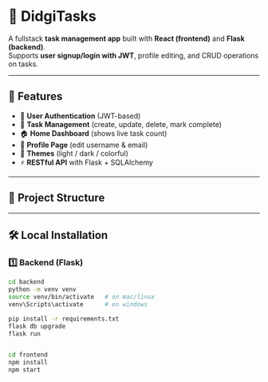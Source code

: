 # 📌 DidgiTasks  

A fullstack **task management app** built with **React (frontend)** and **Flask (backend)**.  
Supports **user signup/login with JWT**, profile editing, and CRUD operations on tasks.  

---

## 🚀 Features  

- 🔑 **User Authentication** (JWT-based)  
- 📝 **Task Management** (create, update, delete, mark complete)  
- 🏠 **Home Dashboard** (shows live task count)  
- 👤 **Profile Page** (edit username & email)  
- 🎨 **Themes** (light / dark / colorful)  
- ⚡ **RESTful API** with Flask + SQLAlchemy  

---

## 📂 Project Structure  


---

## 🛠️ Local Installation  

### 1️⃣ Backend (Flask)  

```bash
cd backend
python -m venv venv
source venv/bin/activate   # on mac/linux
venv\Scripts\activate      # on windows

pip install -r requirements.txt
flask db upgrade
flask run


cd frontend
npm install
npm start
